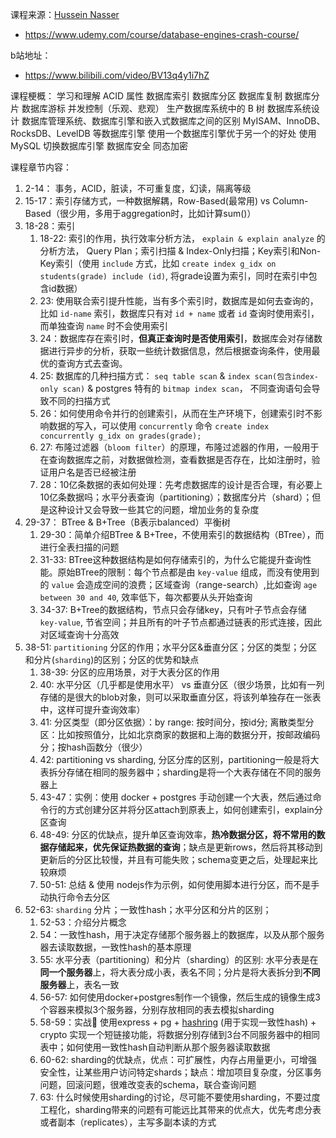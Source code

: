 课程来源：[Hussein Nasser](https://www.udemy.com/user/hussein-nasser-7/)

- https://www.udemy.com/course/database-engines-crash-course/

b站地址：

- https://www.bilibili.com/video/BV13q4y1i7hZ

课程梗概：
学习和理解 ACID 属性
数据库索引
数据库分区
数据库复制
数据库分片
数据库游标
并发控制（乐观、悲观）
生产数据库系统中的 B 树
数据库系统设计
数据库管理系统、数据库引擎和嵌入式数据库之间的区别
MyISAM、InnoDB、RocksDB、LevelDB 等数据库引擎
使用一个数据库引擎优于另一个的好处
使用 MySQL 切换数据库引擎
数据库安全
同态加密



课程章节内容：

1. 2-14： 事务，ACID，脏读，不可重复度，幻读，隔离等级
2. 15-17：索引存储方式，一种数据解耦，Row-Based(最常用) vs Column-Based（很少用，多用于aggregation时，比如计算sum()）
3. 18-28：索引
   1. 18-22: 索引的作用，执行效率分析方法， `explain & explain analyze` 的分析方法， Query Plan；索引扫描 & Index-Only扫描；Key索引和Non-Key索引（使用 `include` 方式，比如 `create index g_idx on students(grade) include (id)`, 将grade设置为索引，同时在索引中包含id数据）
   2. 23: 使用联合索引提升性能，当有多个索引时，数据库是如何去查询的，比如 `id-name` 索引，数据库只有对 `id + name` 或者 `id` 查询时使用索引，而单独查询 `name` 时不会使用索引
   3. 24：数据库存在索引时，**但真正查询时是否使用索引**，数据库会对存储数据进行异步的分析，获取一些统计数据信息，然后根据查询条件，使用最优的查询方式去查询。
   4. 25: 数据库的几种扫描方式： `seq table scan` & `index scan(包含index-only scan)` & postgres 特有的 `bitmap index scan`， 不同查询语句会导致不同的扫描方式
   5. 26：如何使用命令并行的创建索引，从而在生产环境下，创建索引时不影响数据的写入，可以使用 `concurrently` 命令 `create index concurrently g_idx on grades(grade);`
   6. 27: 布隆过滤器（`bloom filter`）的原理，布隆过滤器的作用，一般用于在查询数据库之前，对数据做检测，查看数据是否存在，比如注册时，验证用户名是否已经被注册
   7. 28：10亿条数据的表如何处理：先考虑数据库的设计是否合理，有必要上10亿条数据吗；水平分表查询（partitioning）；数据库分片（shard）；但是这种设计又会导致一些其它的问题，增加业务的复杂度
4. 29-37： BTree & B+Tree（B表示balanced）平衡树
   1. 29-30：简单介绍BTree & B+Tree，不使用索引的数据结构（BTree），而进行全表扫描的问题
   2. 31-33: BTree这种数据结构是如何存储索引的，为什么它能提升查询性能。原始BTree的限制：每个节点都是由 `key-value` 组成，而没有使用到的 `value` 会造成空间的浪费；区域查询（range-search）,比如查询 `age between 30 and 40`, 效率低下，每次都要从头开始查询
   3. 34-37: B+Tree的数据结构，节点只会存储key，只有叶子节点会存储 `key-value`, 节省空间；并且所有的叶子节点都通过链表的形式连接，因此对区域查询十分高效
5. 38-51: `partitioning` 分区的作用；水平分区&垂直分区；分区的类型；分区和分片(`sharding`)的区别；分区的优势和缺点
   1. 38-39: 分区的应用场景，对于大表分区的作用
   2. 40: 水平分区（几乎都是使用水平） vs 垂直分区（很少场景，比如有一列存储的是很大的blob对象，则可以采取垂直分区，将该列单独存在一张表中，这样可提升查询效率）
   3. 41: 分区类型（即分区依据）：by range: 按时间分，按id分; 离散类型分区：比如按照值分，比如北京商家的数据和上海的数据分开，按邮政编码分；按hash函数分（很少）
   4. 42: partitioning vs sharding, 分区分库的区别，partitioning一般是将大表拆分存储在相同的服务器中；sharding是将一个大表存储在不同的服务器上
   5. 43-47：实例：使用 docker + postgres 手动创建一个大表，然后通过命令行的方式创建分区并将分区attach到原表上，如何创建索引，explain分区查询
   6. 48-49: 分区的优缺点，提升单区查询效率，**热冷数据分区，将不常用的数据存储起来，优先保证热数据的查询**；缺点是更新rows，然后将其移动到更新后的分区比较慢，并且有可能失败；schema变更之后，处理起来比较麻烦
   7. 50-51: 总结 & 使用 nodejs作为示例，如何使用脚本进行分区，而不是手动执行命令去分区
6. 52-63: `sharding` 分片；一致性hash；水平分区和分片的区别；
   1. 52-53：介绍分片概念
   2. 54：一致性hash，用于决定存储那个服务器上的数据库，以及从那个服务器去读取数据，一致性hash的基本原理
   3. 55: 水平分表（partitioning）和分片（sharding）的区别: 水平分表是在**同一个服务器**上，将大表分成小表，表名不同；分片是将大表拆分到**不同服务器**上，表名一致
   4. 56-57: 如何使用docker+postgres制作一个镜像，然后生成的镜像生成3个容器来模拟3个服务器，分别存放相同的表去模拟sharding
   5. 58-59：实战🚀 使用express + pg + [hashring](https://github.com/serialx/hashring) (用于实现一致性hash) + crypto 实现一个短链接功能，将数据分别存储到3台不同服务器中的相同表中；如何使用一致性hash自动判断从那个服务器读取数据
   6. 60-62: sharding的优缺点，优点：可扩展性，内存占用量更小，可增强安全性，让某些用户访问特定shards；缺点：增加项目复杂度，分区事务问题，回滚问题，很难改变表的schema，联合查询问题
   7. 63: 什么时候使用sharding的讨论，尽可能不要使用sharding，不要过度工程化，sharding带来的问题有可能远比其带来的优点大，优先考虑分表或者副本（replicates），主写多副本读的方式

